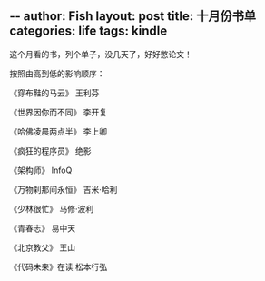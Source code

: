--
author: Fish
layout: post
title: 十月份书单
categories: life 
tags: kindle 
---
这个月看的书，列个单子，没几天了，好好憋论文！


按照由高到低的影响顺序：


《穿布鞋的马云》                    王利芬

《世界因你而不同》                  李开复

《哈佛凌晨两点半》                  李上卿

《疯狂的程序员》                    绝影

《架构师》                          InfoQ

《万物刹那间永恒》                  吉米·哈利

《少林很忙》                        马修·波利

《青春志》                          易中天

《北京教父》                        王山

《代码未来》在读                    松本行弘
